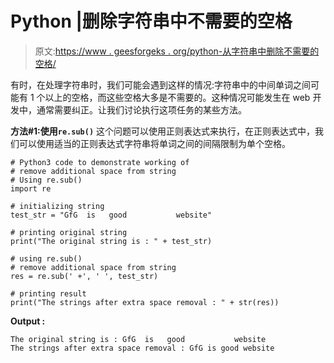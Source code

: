 # Python |删除字符串中不需要的空格

> 原文:[https://www . geesforgeks . org/python-从字符串中删除不需要的空格/](https://www.geeksforgeeks.org/python-remove-unwanted-spaces-from-string/)

有时，在处理字符串时，我们可能会遇到这样的情况:字符串中的中间单词之间可能有 1 个以上的空格，而这些空格大多是不需要的。这种情况可能发生在 web 开发中，通常需要纠正。让我们讨论执行这项任务的某些方法。

**方法#1:使用`re.sub()`**
这个问题可以使用正则表达式来执行，在正则表达式中，我们可以使用适当的正则表达式字符串将单词之间的间隔限制为单个空格。

```
# Python3 code to demonstrate working of
# remove additional space from string
# Using re.sub()
import re

# initializing string 
test_str = "GfG  is   good           website"

# printing original string 
print("The original string is : " + test_str)

# using re.sub()
# remove additional space from string 
res = re.sub(' +', ' ', test_str)

# printing result 
print("The strings after extra space removal : " + str(res))
```

**Output :**

```
The original string is : GfG  is   good           website
The strings after extra space removal : GfG is good website

```